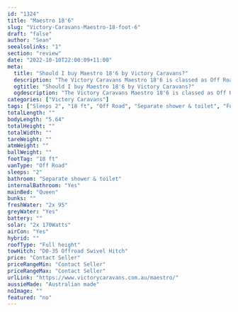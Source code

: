 ```yaml
---
id: "1324"
title: "Maestro 18'6"
slug: "Victory-Caravans-Maestro-18-foot-6"
draft: "false"
author: "Sean"
seealsolinks: "1"
section: "review"
date: "2022-10-10T22:00:09+11:00"
meta:
  title: "Should I buy Maestro 18'6 by Victory Caravans?"
  description: "The Victory Caravans Maestro 18'6 is classed as Off Road, and sleeps 2 people. It is Australian made and comes in at 18 ft. It generally has Separate shower & toilet."
  ogtitle: "Should I buy Maestro 18'6 by Victory Caravans?"
  ogdescription: "The Victory Caravans Maestro 18'6 is classed as Off Road, and sleeps 2 people. It is Australian made and comes in at 18 ft. It generally has Separate shower & toilet."
categories: ["Victory Caravans"]
tags: ["Sleeps 2", "18 ft", "Off Road", "Separate shower & toilet", "Full height", "Price Unknown"]
totalLength: ""
bodyLength: "5.64"
totalHeight: ""
totalWidth: ""
tareWeight: ""
atmWeight: ""
ballWeight: ""
footTag: "18 ft"
vanType: "Off Road"
sleeps: "2"
bathroom: "Separate shower & toilet"
internalBathroom: "Yes"
mainBed: "Queen"
bunks: ""
freshWater: "2x 95"
greyWater: "Yes"
battery: ""
solar: "2x 170Watts"
airCon: "Yes"
hybrid: ""
roofType: "Full height"
towHitch: "D0-35 Offroad Swivel Hitch"
price: "Contact Seller"
priceRangeMin: "Contact Seller"
priceRangeMax: "Contact Seller"
urlLink: "https://www.victorycaravans.com.au/maestro/"
aussieMade: "Australian made"
noImage: ""
featured: "no"
---
```

